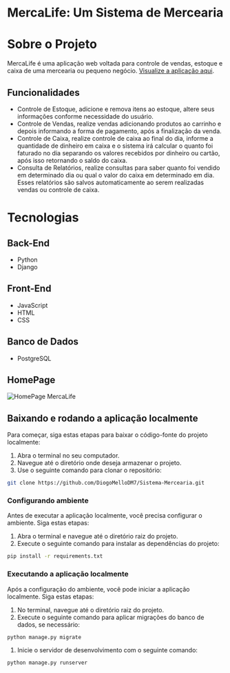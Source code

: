 # MercaLife: Um Sistema de Mercearia

# Sobre o Projeto

MercaLife é uma aplicação web voltada para controle de vendas, estoque e caixa de uma mercearia ou pequeno negócio. [Visualize a aplicação aqui](https://sistema-mercearia-production.up.railway.app/).

## Funcionalidades 

* Controle de Estoque, adicione e remova itens ao estoque, altere seus informações conforme necessidade do usuário.
* Controle de Vendas, realize vendas adicionando produtos ao carrinho e depois informando a forma de pagamento, após a finalização da venda.
* Controle de Caixa, realize controle de caixa ao final do dia, informe a quantidade de dinheiro em caixa e o sistema irá calcular o quanto foi faturado no dia separando os valores recebidos por dinheiro ou cartão, após isso retornando o saldo do caixa.
* Consulta de Relatórios, realize consultas para saber quanto foi vendido em determinado dia ou qual o valor do caixa em determinado em dia. Esses relatórios são salvos automaticamente ao serem realizadas vendas ou controle de caixa.

# Tecnologias

## Back-End
* Python
* Django

## Front-End 
* JavaScript
* HTML
* CSS

## Banco de Dados
* PostgreSQL

## HomePage
![HomePage MercaLife](https://github.com/DiogoMelloDM7/Sistema-Mercearia/assets/136912625/bb6ae150-dc9a-4398-a4b7-02026528732b)

## Baixando e rodando a aplicação localmente

Para começar, siga estas etapas para baixar o código-fonte do projeto localmente:

1. Abra o terminal no seu computador.
2. Navegue até o diretório onde deseja armazenar o projeto.
3. Use o seguinte comando para clonar o repositório:

```bash
git clone https://github.com/DiogoMelloDM7/Sistema-Mercearia.git
```

### Configurando ambiente

Antes de executar a aplicação localmente, você precisa configurar o ambiente. Siga estas etapas:

1. Abra o terminal e navegue até o diretório raiz do projeto.
2. Execute o seguinte comando para instalar as dependências do projeto:

```bash
pip install -r requirements.txt
```

### Executando a aplicação localmente

Após a configuração do ambiente, você pode iniciar a aplicação localmente. Siga estas etapas:

1. No terminal, navegue até o diretório raiz do projeto.
2. Execute o seguinte comando para aplicar migrações do banco de dados, se necessário:

```bash
python manage.py migrate
```

1. Inicie o servidor de desenvolvimento com o seguinte comando:

```bash
python manage.py runserver
```

